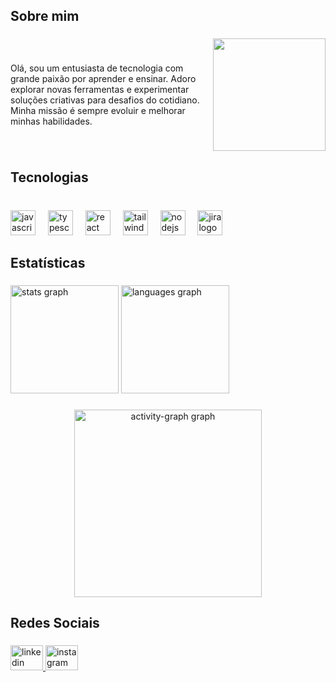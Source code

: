 <h2 align="left">Sobre mim</h2>

###

<div style="display: flex; align-items: center;">
  <div style="flex: 1;">
    <p>Olá, sou um entusiasta de tecnologia com grande paixão por aprender e ensinar. Adoro explorar novas ferramentas e experimentar soluções criativas para desafios do cotidiano. Minha missão é sempre evoluir e melhorar minhas habilidades.</p>
  </div>
  <div align="right">
    <img height="180" src="https://i.giphy.com/media/v1.Y2lkPTc5MGI3NjExNWxmczl5cXRiamZ0OHB0enkxZWZpcGY0Z3dvMmNha2Z6eGYyNm9vayZlcD12MV9pbnRlcm5hbF9naWZfYnlfaWQmY3Q9Zw/TLIVGGPBF5CogXXfWT/giphy.gif" />
  </div>
</div>

###

<h2 align="left">Tecnologias</h2>

###

<br clear="both">

<div align="left">
  <img src="https://skillicons.dev/icons?i=js" height="40" alt="javascript logo"  />
  <img width="12" />
  <img src="https://skillicons.dev/icons?i=ts" height="40" alt="typescript logo"  />
  <img width="12" />
  <img src="https://skillicons.dev/icons?i=react" height="40" alt="react logo"  />
  <img width="12" />
  <img src="https://skillicons.dev/icons?i=tailwind" height="40" alt="tailwindcss logo"  />
  <img width="12" />
  <img src="https://skillicons.dev/icons?i=nodejs" height="40" alt="nodejs logo"  />
  <img width="12" />
  <img src="https://cdn.jsdelivr.net/gh/devicons/devicon/icons/jira/jira-original.svg" height="40" alt="jira logo"  />
</div>

###

<h2 align="left">Estatísticas</h2>

###

<div align="left">
  <img src="https://github-readme-stats.vercel.app/api?username=DevHyagooc&hide_title=false&hide_rank=false&show_icons=true&include_all_commits=true&count_private=true&disable_animations=false&theme=monokai&locale=pt-br&hide_border=true&order=1&custom_title=Estat%C3%ADsticas%20de%20Hyago" height="173" alt="stats graph"  />
  <img src="https://github-readme-stats.vercel.app/api/top-langs?username=DevHyagooc&locale=pt-br&hide_title=false&layout=compact&card_width=320&langs_count=6&theme=monokai&hide_border=true&order=2" height="173" alt="languages graph"  />
</div>

###

<div align="center">
  <img src="https://github-readme-activity-graph.vercel.app/graph?username=DevHyagooc&radius=10&theme=monokai&area=true&order=5&bg_color=272822&point=f79f2f&title_color=e4266e&line=e4266e&area_color=e15794&hide_border=true&hide_title=false&custom_title=Contribui%C3%A7%C3%B5es" height="300" alt="activity-graph graph"  />
</div>

###

<h2 align="left">Redes Sociais</h2>

###

<div align="left">
  <a href="https://www.linkedin.com/in/hyagooc/" target="_blank">
    <img src="https://raw.githubusercontent.com/maurodesouza/profile-readme-generator/master/src/assets/icons/social/linkedin/default.svg" width="52" height="40" alt="linkedin logo"  />
  </a>
  <a href="https://www.instagram.com/hyagooc?igsh=MW83bGpycXU5OG13Mg==" target="_blank">
    <img src="https://raw.githubusercontent.com/maurodesouza/profile-readme-generator/master/src/assets/icons/social/instagram/default.svg" width="52" height="40" alt="instagram logo"  />
  </a>
</div>

###
